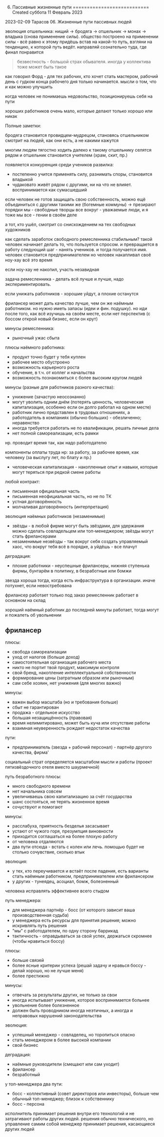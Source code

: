 6. Пассивные жизненные пути
===========================
Created суббота 11 Февраль 2023

2023-02-09 
Тарасов 06. Жизненные пути пассивных людей

эволюция отшельника: нищий -> бродяга -> отшельник -> монах -> владыка (снова применение силы).
общество построено на применении силы - всё равно к этому придёшь
встав на какой-то путь, взгляни на тенденцию, к которой путь ведёт. направляй сознательно туда, где финал понравится

> безвестность - большой страх обывателя. иногда у коллектива тоже может быть такое 

как говорил Форд - для тех рабочих, кто хочет стать мастером, рабочий день с гудком конца рабочего дня только начинается. мысли о том, что и как можно улучшить

когда человек не понимаешь недовольство, позиционируешь себя на пути

хороших работников очень мало, которые делают только хорошо или никак


Полные заметки:

бродяга становится провидцем-мудрецом, становясь отшельником
смотрит на людей, как они есть, а не какими кажутся

многим людям тягостно ходить далеко к такому отшельнику
селятся рядом
и отшельник становится учителем (храм, скит, пр.)

появляется конкуренция среди учеников
развилка: 
* постепенно учится применять силу, разнимать споры, становится владыкой
* чудаковато живёт рядом с другими, ни на что не влияет. воспринимается как сумасшедший


если человек не готов защищать свою собственность, можно ещё объединиться с другими такими же (богемные коммуны)
-> презирают порядки
мы - свободные творцы
все вокруг - уважаемые люди, и я тоже
мы все - гении в своём деле

а тот, кто ушёл, смотрит со снисхождением на тех свободных художников


как сделать заработок свободного ремесленника стабильным? такой человек начинает делать то, что пользуется спросом. и превращается в работу
следующий шаг - нанять учеников. и тогда получается имя. человек становится предпринимателем
но человек накапливал своё ноу-хау всё это время

если ноу-хау не накопил, участь незавидная

задача ремесленника - делать всё лучше и лучше, надо экспериментировать.

если унижать работников - хорошие уйдут, а плохие останутся

фрилансер может дать качество лучше, чем он же наёмным работником. но нужно иметь запасы (идеи и фин. подушку). но иди после того, как всё изучишь на своём месте, если нет перспектив (с боссом открой новый бизнес, если он крут)




минусы ремесленника:
* рыночный ужас сбыта

плюсы наёмного работника:
* продукт точно будет у тебя куплен
* рабочее место обустроено
* возможность карьерного роста
* обучение, в т.ч. от коллег и начальства
* возможность познакомиться с более высоким кругом людей

минусы (разные для работников разного качества):
* унижение (зачастую неосознанно)
* могут уволить одним днём (потерять ценность, человеческая капитализация, особенно если он долго работал на одном месте)
* работник лично представлен в трудовых отношениях, а работодатель в компаниях (обычно больших) - обезличенно; неравенство
* иногда требуется работать не по квалификации, решать личные дела
* нет полной самореализации, есть рамки

нр. проводит время так, как надо работодателю


компоненты оплаты труда нр:
за работу, за рабочее время, как человеку (за выслугу лет, по блату и пр.)

* человеческая капитализация - накопленные опыт и навыки, которые могут теряться при редкой смене работы

любой контракт:
* письменная официальная часть
* письменная неофициальная часть, но не по ТК
* устная договорённость
* молчаливая договорённость (интерпретация)


эволюция наёмных работников (незаменимые)
* звёзды - в любой фирме могут быть звёздами, для удержания можно сделать совладельцем или топ-менеджером; звёзды могут стать фрилансерами
* незаменимые незвёзды - так вокруг себя создать управляемый хаос, что вокруг тебя всё в порядке, а уйдёшь - все плачут

деградация:
* плохие работники - неуспешные фрилансеры, нижняя ступенька фирмы, бунтарём в политику, в безработные или бомжи


звезда хороша тогда, когда есть инфраструктура в организации. иначе потухнет, если невостребована


фрилансер работает только под заказ
ремесленник работает в основном на склад


хороший наёмный работник до последней минуты работает, тогда могут и пожалеть об увольнении

## фрилансер
плюсы:
* свобода самореализации
* уход от налогов (больше доход)
* самостоятельная организация рабочего места
* никто не портит твой продукт, максимум контроля
* свой бренд, накопление интеллектуальной собственности
* формирование цены (затратным образом или рыночным)
* сам себе хозяин, нет унижения (для многих важно)

минусы:
* важен выбор масштаба (но и требования больше)
* сбыт не гарантирован
* продажа - отдельное искусство
* большая незащищённость (правовая)
* время нелимитировано, может быть куча или отсутствие работы
* взаимная неуверенность рождает недостаток качества

пути: 
* предприниматель (звезда + рабочий персонал) - партнёр другого качества, фирма'

социальный страт определяется масштабом мысли и работы (проект пятизвёздочного отеля вместо шаурмечной)



путь безработного
плюсы:
* много свободного времени
* нет начальника совсем
* увеличиваешь свою капитализацию за счёт государства
* шанс состояться, не терять жизненное время
* сочуствуют и помогают

минусы:
* расслабуха, приятность безделья засасывает
* устают от чужого горя, презумпция виновности
* приходится соглашаться на более плохую работу
* от человека отдаляются
* два пути отсюда - встать с колен или лечь. помощью будет не столько сочувствие, сколько втык

эволюция:
* у тех, кто переучивается и встаёт после падения, есть варианты стать наёмным работником, предпринимателем или фрилансером
* у других - тунеядец, асоциал, бомж, болезненный

человека исправлять эффективнее всего стыдом



путь менеджера:
* для менеджера партнёр - босс (от которого зависит ваша производственная судьба)
* у менеджера есть ресурсы для принятия решения; можно искривлять путь решения
* "мы" с работодателем, по одну сторону баррикад
* тактичность - оправдываться за свой успех, держаться скромнее (чтобы нравиться боссу)

плюсы:
* больше связей
* более ясные критерии успеха (решай задачу и нравься боссу - делай хорошо, но не лучше меня)
* более престижно

минусы:
* отвечать за результаты других, не только за свои
* иногда испытывает унижение, которое воспринимается больнее
* увольнение более болезненное
* должен быть проводником иногда неэтичных, а иногда и неправовых нарушений законодательства

эволюция:
* успешный менеджер - совладелец, но торопиться опасно
* стать менеджером в более высокой компании
* свой бизнес

деградация:
* наёмные руководители (смещают или сам уходит)
* фрилансер
* безработный


у топ-менеджера два пути:
* босс - коллективный (совет директоров или инвесторы), больше чем обычный топ-менеджер; близок к собственнику
* босс - персона


исполнитель принимает решения внутри его технологий и не затрагивают работы других людей. решения обычно технического, но управление самим собой
менеджер принимает решения, касающиеся других людей
